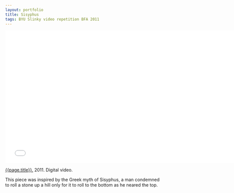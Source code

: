 ```yaml
---
layout: portfolio
title: Sisyphus
tags: BYU Slinky video repetition BFA 2011
---
```


<iframe src="//player.vimeo.com/video/20007023?title=0&amp;byline=0&amp;portrait=0"loop=1 width="750" height="422" frameborder="0" webkitallowfullscreen mozallowfullscreen allowfullscreen></iframe> 

[{{page.title}}.](http://vimeo.com/20007023)  2011.  Digital video.

This piece was inspired by the Greek myth of Sisyphus, a man condemned to roll a stone up a hill only for it to roll to the bottom as he neared the top.